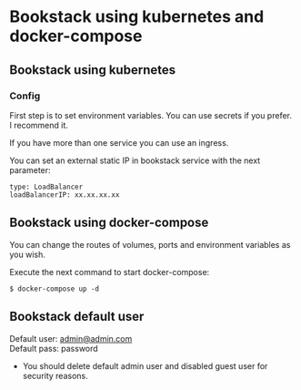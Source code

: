 # Bookstack using kubernetes and docker-compose
## Bookstack using kubernetes

### Config

First step is to set environment variables. You can use secrets if you prefer. I recommend it.

If you have more than one service you can use an ingress.

You can set an external static IP in bookstack service with the next parameter:

```
type: LoadBalancer
loadBalancerIP: xx.xx.xx.xx
```

## Bookstack using docker-compose

You can change the routes of volumes, ports and environment variables as you wish.


Execute the next command to start docker-compose:

```
$ docker-compose up -d
```

## Bookstack default user

Default user: admin@admin.com \
Default pass: password

* You should delete default admin user and disabled guest user for security reasons.